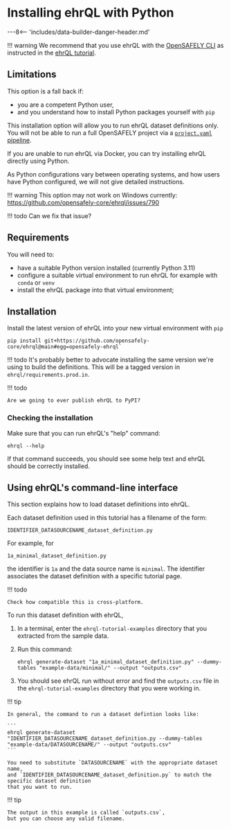 # Installing ehrQL with Python

---8<-- 'includes/data-builder-danger-header.md'

!!! warning
    We recommend that you use ehrQL with the [OpenSAFELY CLI](../../../opensafely-cli.md)
    as instructed in the [ehrQL tutorial](index.md).

## Limitations

This option is a fall back if:

* you are a competent Python user,
* and you understand how to install Python packages yourself with `pip`

This installation option will allow you to run ehrQL dataset definitions only.
You will not be able to run a full OpenSAFELY project via a [`project.yaml` pipeline](../../../actions-pipelines.md).

If you are unable to run ehrQL via Docker,
you can try installing ehrQL directly using Python.

As Python configurations vary between operating systems,
and how users have Python configured,
we will not give detailed instructions.

!!! warning
    This option may not work on Windows currently:
    <https://github.com/opensafely-core/ehrql/issues/790>

!!! todo
    Can we fix that issue?

## Requirements

You will need to:

* have a suitable Python version installed (currently Python 3.11)
* configure a suitable virtual environment to run ehrQL
  for example with `conda` or `venv`
* install the ehrQL package into that virtual environment;

## Installation

Install the latest version of ehrQL into your new virtual environment with `pip`

```
pip install git+https://github.com/opensafely-core/ehrql@main#egg=opensafely-ehrql`
```

!!! todo
    It's probably better to advocate installing the same version we're using to build the definitions.
    This will be a tagged version in `ehrql/requirements.prod.in`.

!!! todo

    Are we going to ever publish ehrQL to PyPI?

### Checking the installation

Make sure that you can run ehrQL's "help" command:

```
ehrql --help
```

If that command succeeds,
you should see some help text
and ehrQL should be correctly installed.

## Using ehrQL's command-line interface

This section explains how to load dataset definitions into ehrQL.

Each dataset definition used in this tutorial has a filename of the form:

```
IDENTIFIER_DATASOURCENAME_dataset_definition.py
```

For example, for

```
1a_minimal_dataset_definition.py
```

the identifier is `1a` and the data source name is `minimal`.
The identifier associates the dataset definition with a specific tutorial page.

!!! todo

    Check how compatible this is cross-platform.

To run this dataset definition with ehrQL,

1. In a terminal, enter the `ehrql-tutorial-examples` directory that you extracted
   from the sample data.
2. Run this command:

   ```
   ehrql generate-dataset "1a_minimal_dataset_definition.py" --dummy-tables "example-data/minimal/" --output "outputs.csv"
   ```
3. You should see ehrQL run without error
   and find the `outputs.csv` file in the `ehrql-tutorial-examples` directory
   that you were working in.

!!! tip

    In general, the command to run a dataset defintion looks like:

    ```
    ehrql generate-dataset "IDENTIFIER_DATASOURCENAME_dataset_definition.py --dummy-tables "example-data/DATASOURCENAME/" --output "outputs.csv"
    ```

    You need to substitute `DATASOURCENAME` with the appropriate dataset name,
    and `IDENTIFIER_DATASOURCENAME_dataset_definition.py` to match the specific dataset definition
    that you want to run.

!!! tip

    The output in this example is called `outputs.csv`,
    but you can choose any valid filename.
